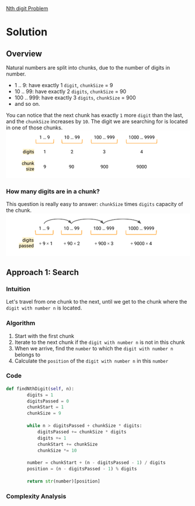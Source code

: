 [Nth digit Problem](https://leetcode.com/problems/nth-digit/)
# Solution
## Overview
Natural numbers are split into chunks, due to the number of digits in number.
- 1 .. 9: have exactly 1 `digit`, `chunkSize` = 9
- 10 .. 99: have exactly 2 `digits`, `chunkSize` = 90
- 100 .. 999: have exactly 3 `digits`, `chunkSize` = 900
- and so on.


You can notice that the next chunk has exactly `1` more `digit` than the last, and the `chunkSize` increases by `10`.
The digit we are searching for is located in one of those chunks.
![Numbers split into chunks](https://github.com/ava8katushka/leetcode/blob/main/digits_and_chunks.png)
### How many digits are in a chunk? 
This question is really easy to answer: `chunkSize` times `digits` capacity of the chunk.
![Digits passsed while travelling from chunk to chunk](https://github.com/ava8katushka/leetcode/blob/main/digits_passed.png)
## Approach 1: Search
### Intuition
Let's travel from one chunk to the next, until we get to the chunk where the `digit with number n` is located. 
### Algorithm
1. Start with the first chunk
2. Iterate to the next chunk if the `digit with number n` is not in this chunk
3. When we arrive, find the `number` to which the `digit with number n` belongs to
4. Calculate the `position` of the `digit with number n` in this `number`
### Code
```python
def findNthDigit(self, n):
        digits = 1
        digitsPassed = 0
        chunkStart = 1
        chunkSize = 9

        while n > digitsPassed + chunkSize * digits:
            digitsPassed += chunkSize * digits
            digits += 1
            chunkStart += chunkSize
            chunkSize *= 10

        number = chunkStart + (n - digitsPassed - 1) / digits
        position = (n - digitsPassed - 1) % digits
        
        return str(number)[position]
```
### Complexity Analysis
